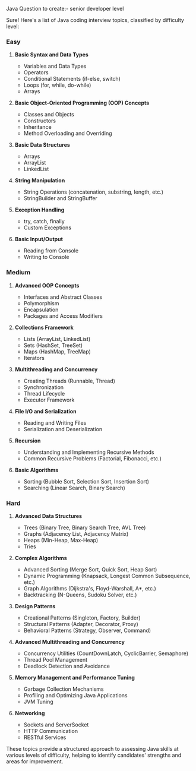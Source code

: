 Java Question to create:-
senior developer level

Sure! Here's a list of Java coding interview topics, classified by difficulty level:

### Easy

1. **Basic Syntax and Data Types**
   - Variables and Data Types
   - Operators
   - Conditional Statements (if-else, switch)
   - Loops (for, while, do-while)
   - Arrays

2. **Basic Object-Oriented Programming (OOP) Concepts**
   - Classes and Objects
   - Constructors
   - Inheritance
   - Method Overloading and Overriding

3. **Basic Data Structures**
   - Arrays
   - ArrayList
   - LinkedList

4. **String Manipulation**
   - String Operations (concatenation, substring, length, etc.)
   - StringBuilder and StringBuffer

5. **Exception Handling**
   - try, catch, finally
   - Custom Exceptions

6. **Basic Input/Output**
   - Reading from Console
   - Writing to Console

### Medium

1. **Advanced OOP Concepts**
   - Interfaces and Abstract Classes
   - Polymorphism
   - Encapsulation
   - Packages and Access Modifiers

2. **Collections Framework**
   - Lists (ArrayList, LinkedList)
   - Sets (HashSet, TreeSet)
   - Maps (HashMap, TreeMap)
   - Iterators

3. **Multithreading and Concurrency**
   - Creating Threads (Runnable, Thread)
   - Synchronization
   - Thread Lifecycle
   - Executor Framework

4. **File I/O and Serialization**
   - Reading and Writing Files
   - Serialization and Deserialization

5. **Recursion**
   - Understanding and Implementing Recursive Methods
   - Common Recursive Problems (Factorial, Fibonacci, etc.)

6. **Basic Algorithms**
   - Sorting (Bubble Sort, Selection Sort, Insertion Sort)
   - Searching (Linear Search, Binary Search)

### Hard

1. **Advanced Data Structures**
   - Trees (Binary Tree, Binary Search Tree, AVL Tree)
   - Graphs (Adjacency List, Adjacency Matrix)
   - Heaps (Min-Heap, Max-Heap)
   - Tries

2. **Complex Algorithms**
   - Advanced Sorting (Merge Sort, Quick Sort, Heap Sort)
   - Dynamic Programming (Knapsack, Longest Common Subsequence, etc.)
   - Graph Algorithms (Dijkstra's, Floyd-Warshall, A*, etc.)
   - Backtracking (N-Queens, Sudoku Solver, etc.)

3. **Design Patterns**
   - Creational Patterns (Singleton, Factory, Builder)
   - Structural Patterns (Adapter, Decorator, Proxy)
   - Behavioral Patterns (Strategy, Observer, Command)

4. **Advanced Multithreading and Concurrency**
   - Concurrency Utilities (CountDownLatch, CyclicBarrier, Semaphore)
   - Thread Pool Management
   - Deadlock Detection and Avoidance

5. **Memory Management and Performance Tuning**
   - Garbage Collection Mechanisms
   - Profiling and Optimizing Java Applications
   - JVM Tuning

6. **Networking**
   - Sockets and ServerSocket
   - HTTP Communication
   - RESTful Services

These topics provide a structured approach to assessing Java skills at various levels of difficulty, helping to identify candidates' strengths and areas for improvement.

